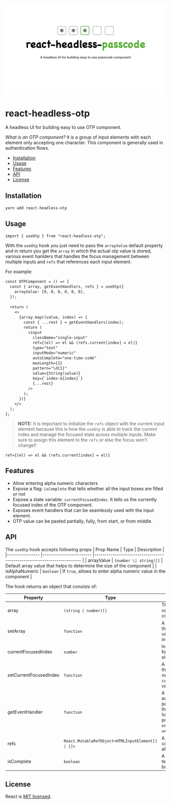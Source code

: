 ![headless-otp-header-image](media/react-headless-passcode.001.jpeg)

# react-headless-otp

A headless UI for building easy to use OTP component.

*What is an OTP component?*
It is a group of input elements with each element only accepting one character. This component is generally used in authentication flows.

* [Installation](#installation)
* [Usage](#usage)
* [Features](#features)
* [API](#api)
* [License](#license)

## Installation

```shell
yarn add react-headless-otp
```


## Usage

```tsx
import { useOtp } from "react-headless-otp";
```

With the `useOtp` hook you just need to pass the `arrayValue` default property and in return you get the `array` in which the actual otp value is stored, various event hanlders that handles the focus management between multiple inputs and `refs` that references each input element.

For example:

```tsx
const OTPComponent = () => {
  const { array, getEventHandlers, refs } = useOtp({
    arrayValue: [0, 0, 0, 0, 0, 0],
  });

  return (
    <>
      {array.map((value, index) => {
        const { ...rest } = getEventHandlers(index);
        return (
          <input
            className="single-input"
            ref={(el) => el && (refs.current[index] = el)}
            type="text"
            inputMode="numeric"
            autoComplete="one-time-code"
            maxLength={1}
            pattern="\d{1}"
            value={String(value)}
            key={`index-${index}`}
            {...rest}
          />
        );
      })}
    </>
  );
};

```

>**NOTE:**
> It is important to initialize the `refs` object with the current input element because this is how the `useOtp` is able to track the current index and manage the focused state across multiple inputs. Make sure to assign this element to the `refs` or else the focus won't change!!
```tsx
ref={(el) => el && (refs.current[index] = el)}
```

## Features
- Allow entering alpha numeric characters
- Expose a flag: `isComplete` that tells whether all the input boxes are filled or not
- Expose a state variable: `currentFocusedIndex`. It tells us the currently focused index of the OTP component.
- Exposes event handlers that can be seamlessly used with the input element.
- OTP value can be pasted partially, fully, from start, or from middle.

## API

The `useOtp` hook accepts following props
| Prop Name      	| Type                   	| Description                                                           	|
|----------------	|------------------------	|-----------------------------------------------------------------------	|
| arrayValue     	| `(number \| string)[]` 	| Default array value that helps to determine the size of the component 	|
| isAlphaNumeric 	| `boolean`       	| If `true`, allows to enter alpha numeric value in the component       	|

The hook returns an object that consists of:

| Property               	| Type                   	| Description                                                                                                                                                                        	|
|------------------------	|------------------------	|------------------------------------------------------------------------------------------------------------------------------------------------------------------------------------	|
| array                  	| `(string \| number)[]` 	| The current array value of the entire component.                                                                                                                                   	|
| setArray               	| `function`             	| A function that sets the internal state variable:`array`'s value inside the hook.                                                                                                  	|
| currentFocusedIndex    	|     `number`                   	| Index of the currently focused input element.                                                                                                                                      	|
| setCurrentFocusedIndex 	|       `function`                 	| A function that sets the internal state variable: `currentFocusedIndex`'s value inside the hook.                                                                                   	|
| getEventHandler        	|         `function`               	| A function that accepts an index as a parameter. It returns the following event handlers for the input positioned at index `i`: `onChange` `onFocus` `onKeyUp` `onKeyDown` 	|
| refs                   	|            `React.MutableRefObject<HTMLInputElement[] \| []>`            	| A ref array that contains reference of all the input boxes.                                                                                                                        	|
| isComplete             	|         `boolean`               	| A boolean flag that tells if all the input boxes are filled or not.                                                                                                                	|

## License
React is [MIT licensed](./LICENSE).